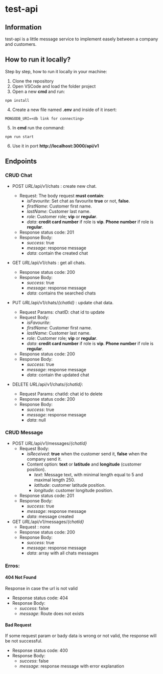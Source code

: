 # test-api

## Information

test-api is a little message service to implement easely between a company and customers.



## How to run it locally?

Step by step, how to run it locally in your machine:

1. Clone the repository
2. Open VSCode and load the folder project
3. Open a new __cmd__ and run:
```
npm install
```
4. Create a new file named __.env__ and inside of it insert:
```
MONGODB_URI=<db link for connecting>
```
5. In __cmd__ run the command:
```
npm run start
```
6. Use it in port __http://localhost:3000/api/v1__

## Endpoints

### CRUD Chat
- POST _URL_/api/v1/chats : create new chat.

    - Request: The body request __must contain__:
        - _isFavourite_: Set chat as favourite __true__ or not, __false__.
        - _firstName_: Customer first name.
        - _lastName_: Customer last name.
        - _role_: Customer role; __vip__ or __regular__.
        - _data_: __credit card number__ if role is __vip__. __Phone number__ if role is __regular__.
    - Response status code: 201
    - Response Body:
        - _success_: true
        - _message_: response message
        - _data_: contain the created chat
- GET _URL_/api/v1/chats : get all chats.
    - Response status code: 200
    - Response Body:
        - _success_: true
        - _message_: response message
        - _data_: contains the searched chats
- PUT _URL_/api/v1/chats/_{chatId}_ : update chat data.
    - Request Params: chatID: chat id to update
    - Request Body:
        - _isFavourite_: 
        - _firstName_: Customer first name.
        - _lastName_: Customer last name.
        - _role_: Customer role; __vip__ or __regular__.
        - _data_: __credit card number__ if role is __vip__. __Phone number__ if role is __regular__.
    - Response status code: 200
    - Response Body:
        - _success_: true
        - _message_: response message
        - _data_: contain the updated chat
- DELETE _URL_/api/v1/chats/_{chatId}_:
    - Request Params: chatId: chat id to delete
    - Response status code: 200
    - Response Body:
        - _success_: true
        - _message_: response message
        - _data_: null


### CRUD Message
- POST _URL_/api/v1/messages/_{chatId}_
    - Request Body: 
        - _isReceived_: __true__ when the customer send it, __false__ when the company send it.
        - Content option: __text__ or __latitude__ and __longitude__ (customer position).
            - _text_: Message text, with minimal length equal to 5 and maximal length 250.
            - _latitude_: customer latitude position.
            - _longitude_: customer longitude position.
    - Response status code: 201
    - Response Body:
        - _success_: true
        - _message_: response message
        - _data_: message created
- GET _URL_/api/v1/messages/_{chatId}_
    - Request : none
    - Response status code: 200
    - Response Body:
        - _success_: true
        - _message_: response message
        - _data_: array with all chats messages

### Erros:

#### 404 Not Found

Response in case the url is not valid

- Response status code: 404
- Response Body:
    - _success_: false
    - _message_: Route does not exists


#### Bad Request

If some request param or bady data is wrong or not valid, the response will be not successful.

- Response status code: 400
- Response Body:
    - _success_: false
    - _message_: response message with error explanation
